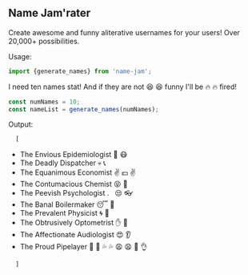 Name Jam'rater
---
Create awesome and funny aliterative usernames for your users! Over 20,000+ possibilities.

Usage:
```js
import {generate_names} from 'name-jam';
```
I need ten names stat! And if they are not :laughing: :laughing: funny I'll be :fire: :fire: fired!

```js
const numNames = 10;
const nameList = generate_names(numNames);

```
Output:
```js
  [
```
 * The Envious Epidemiologist    :eyes: :mask:
 * The Deadly Dispatcher    :skull: :telephone_receiver:
 * The Equanimous Economist    :v: :dollar: :v:
 * The Contumacious Chemist    :stuck_out_tongue_closed_eyes: :pill:
 * The Peevish Psychologist .   :unamused: :eyeglasses:
 * The Banal Boilermaker      :sleeping: :beer:
 * The Prevalent Physicist      :cyclone:  :telescope:
 * The Obtrusively Optometrist     :raised_hand: :eyes:
 * The Affectionate Audiologist      :heart_eyes:  :ear:
 * The Proud Pipelayer     :eggplant: :peach: :sweat_drops: :sweat_drops: :weary:  :weary:  :100: :ok_hand:
  
```js
  ]
```
